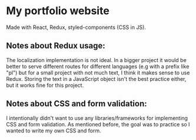 <h1>My portfolio website</h1>

Made with React, Redux, styled-components (CSS in JS).

<h2>Notes about Redux usage:</h2>

<p>The localization implementation is not ideal. In a bigger project it would be better to serve different routes for different languages (e.g with a prefix like "pl") but for a small project with not much text, I think it makes sense to use Redux. Storing the text in a JavaScript object isn't the best practice either, but it works fine for this project.</p>

<h2>Notes about CSS and form validation:</h2>
<p>I intentionally didn't want to use any libraries/frameworks for implementing CSS and form validation. As mentioned before, the goal was to practice so I wanted to write my own CSS and form.</p>
